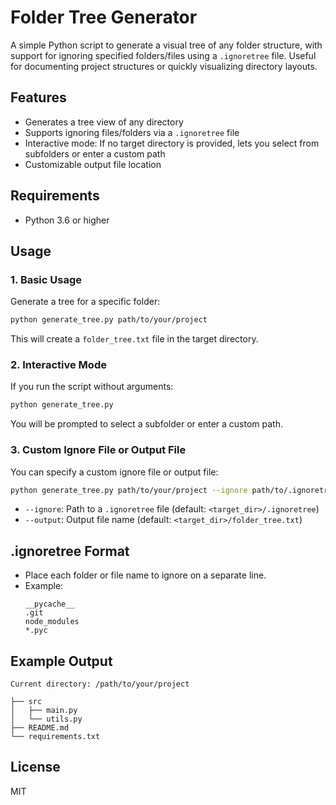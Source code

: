# Folder Tree Generator

A simple Python script to generate a visual tree of any folder structure, with support for ignoring specified folders/files using a `.ignoretree` file. Useful for documenting project structures or quickly visualizing directory layouts.

## Features
- Generates a tree view of any directory
- Supports ignoring files/folders via a `.ignoretree` file
- Interactive mode: If no target directory is provided, lets you select from subfolders or enter a custom path
- Customizable output file location

## Requirements
- Python 3.6 or higher

## Usage

### 1. Basic Usage
Generate a tree for a specific folder:
```sh
python generate_tree.py path/to/your/project
```
This will create a `folder_tree.txt` file in the target directory.

### 2. Interactive Mode
If you run the script without arguments:
```sh
python generate_tree.py
```
You will be prompted to select a subfolder or enter a custom path.

### 3. Custom Ignore File or Output File
You can specify a custom ignore file or output file:
```sh
python generate_tree.py path/to/your/project --ignore path/to/.ignoretree --output path/to/output.txt
```
- `--ignore`: Path to a `.ignoretree` file (default: `<target_dir>/.ignoretree`)
- `--output`: Output file name (default: `<target_dir>/folder_tree.txt`)

## .ignoretree Format
- Place each folder or file name to ignore on a separate line.
- Example:
  ```
  __pycache__
  .git
  node_modules
  *.pyc
  ```

## Example Output
```
Current directory: /path/to/your/project

├── src
│   ├── main.py
│   └── utils.py
├── README.md
└── requirements.txt
```

## License
MIT
